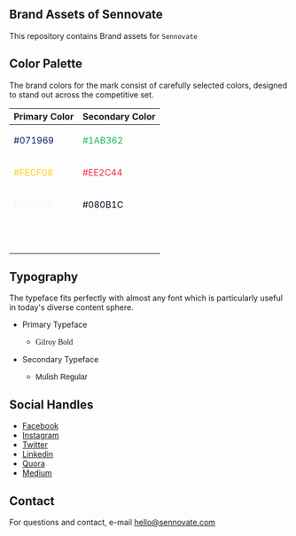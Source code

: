 ## Brand Assets of Sennovate

This repository contains Brand assets for `Sennovate`

## Color Palette

The brand colors for the mark consist of carefully selected colors, designed to stand out across the competitive set.

|Primary Color|Secondary Color|
|-------------|---------------|
|<p style="color:#071969">#071969</p>|<p style="color:#1AB362">#1AB362</p>|
|<p style="color:#FECF08">#FECF08</p>|<p style="color:#EE2C44">#EE2C44</p>|
|<p style="color:#F5F5F5">#F5F5F5</p>|<p style="color:#080B1C">#080B1C</p>|
|<p style="color:#FFFFFF">FFFFFF</p>|

## Typography

The typeface fits perfectly with almost any font which is particularly useful in today's diverse content sphere.

- Primary Typeface
    - <p style="font-family: 'gilroybold';">Gilroy Bold</p>
- Secondary Typeface
    - <p style="font-family: 'Mulish', sans-serif;">Mulish Regular</p>

## Social Handles

- [Facebook](https://www.facebook.com/sennovateinc)
- [Instagram](https://www.instagram.com/sennovate.inc/)
- [Twitter](https://twitter.com/sennovate)
- [Linkedin](https://www.linkedin.com/company/sennovate)
- [Quora](https://www.quora.com/Sennovate-1)
- [Medium](https://sennovate.medium.com/)


## Contact

For questions and contact, e-mail hello@sennovate.com